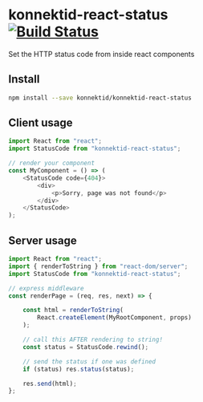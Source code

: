 # konnektid-react-status [![Build Status](https://travis-ci.org/Konnektid/konnektid-react-status.svg?branch=master)](https://travis-ci.org/Konnektid/konnektid-react-status)

Set the HTTP status code from inside react components

## Install

```sh
npm install --save konnektid/konnektid-react-status
```

## Client usage

```js
import React from "react";
import StatusCode from "konnektid-react-status";

// render your component
const MyComponent = () => (
    <StatusCode code={404}>
        <div>
            <p>Sorry, page was not found</p>
        </div>
    </StatusCode>   
);

```

## Server usage

```js
import React from "react";
import { renderToString } from "react-dom/server";
import StatusCode from "konnektid-react-status";

// express middleware
const renderPage = (req, res, next) => {

    const html = renderToString(
        React.createElement(MyRootComponent, props)
    );

    // call this AFTER rendering to string!
    const status = StatusCode.rewind();

    // send the status if one was defined
    if (status) res.status(status);

    res.send(html);
};
```
